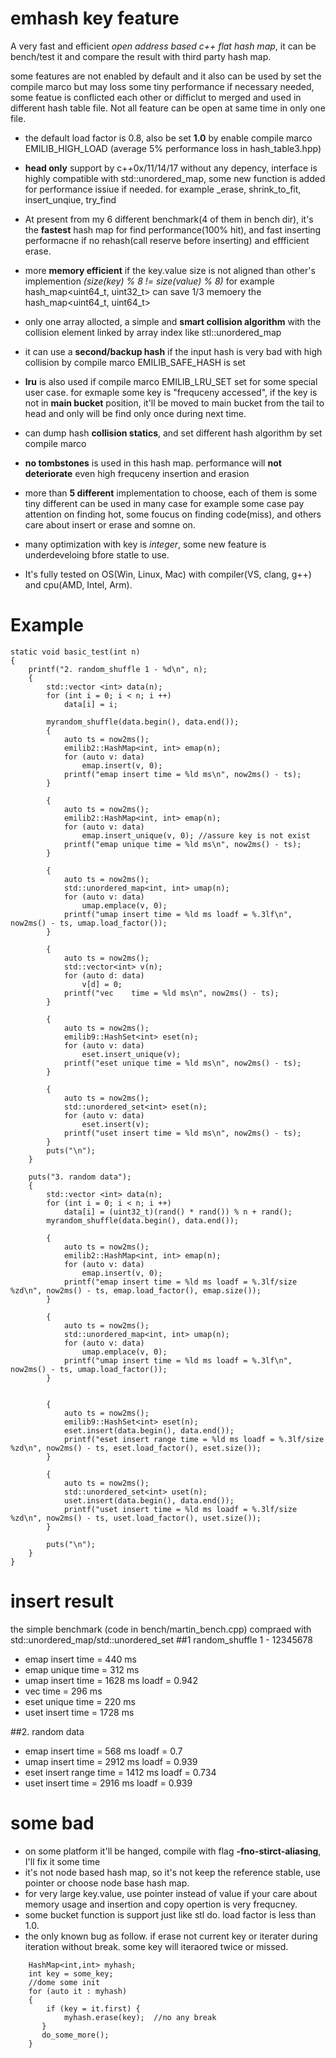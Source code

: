 # emhash key feature
A very fast and efficient *open address based c++ flat hash map*, it can be bench/test it and compare the result with third party hash map. 

some features are not enabled by default and it also can be used by set the compile marco but may loss some tiny performance if necessary needed, some featue is conflicted each other or difficlut to merged and used in different hash table file. Not all feature can be open at same time in only one file.

- the default load factor is 0.8, also be set **1.0** by enable compile marco EMILIB_HIGH_LOAD (average 5% performance loss in hash_table3.hpp)

- **head only** support by c++0x/11/14/17 without any depency, interface is highly compatible with std::unordered_map, some new function is added for performance issiue if needed. for example _erase, shrink_to_fit, insert_unqiue, try_find

- At present from my 6 different benchmark(4 of them in bench dir), it's the **fastest** hash map for find performance(100% hit), and fast inserting performacne if no rehash(call reserve before inserting) and effficient erase.

- more **memory efficient** if the key.value size is not aligned than other's implemention *(size(key) % 8 != size(value) % 8)* 
for example hash_map<uint64_t, uint32_t> can save 1/3 memoery the hash_map<uint64_t, uint64_t>

- only one array allocted, a simple and **smart collision algorithm** with the collision element linked by array index like stl::unordered_map

- it can use a **second/backup hash** if the input hash is very bad with high collision by compile marco EMILIB_SAFE_HASH is set

- **lru** is also used if compile marco EMILIB_LRU_SET set for some special user case. for exmaple some key is "frequceny accessed", if the key is not in **main bucket** position, it'll be moved to main bucket from the tail to head and only  will be find only once during next time.

- can dump hash **collision statics**, and set different hash algorithm by set compile marco

- **no tombstones** is used in this hash map. performance will **not deteriorate** even high frequceny insertion and erasion
- more than **5 different** implementation to choose, each of them is some tiny different can be used in many case
for example some case pay attention on finding hot, some foucus on finding code(miss), and others care about insert or erase and somne on.

- many optimization with key is *integer*, some new feature is underdeveloing bfore statle to use.

- It's fully tested on OS(Win, Linux, Mac) with compiler(VS, clang, g++) and cpu(AMD, Intel, Arm).

# Example

```
static void basic_test(int n)
{
    printf("2. random_shuffle 1 - %d\n", n);
    {
        std::vector <int> data(n);
        for (int i = 0; i < n; i ++)
            data[i] = i;

        myrandom_shuffle(data.begin(), data.end());
        {
            auto ts = now2ms();
            emilib2::HashMap<int, int> emap(n);
            for (auto v: data)
                emap.insert(v, 0);
            printf("emap insert time = %ld ms\n", now2ms() - ts);
        }

        {
            auto ts = now2ms();
            emilib2::HashMap<int, int> emap(n);
            for (auto v: data)
                emap.insert_unique(v, 0); //assure key is not exist
            printf("emap unique time = %ld ms\n", now2ms() - ts);
        }

        {
            auto ts = now2ms();
            std::unordered_map<int, int> umap(n);
            for (auto v: data)
                umap.emplace(v, 0);
            printf("umap insert time = %ld ms loadf = %.3lf\n", now2ms() - ts, umap.load_factor());
        }

        {
            auto ts = now2ms();
            std::vector<int> v(n);
            for (auto d: data)
                v[d] = 0;
            printf("vec    time = %ld ms\n", now2ms() - ts);
        }

        {
            auto ts = now2ms();
            emilib9::HashSet<int> eset(n);
            for (auto v: data)
                eset.insert_unique(v);
            printf("eset unique time = %ld ms\n", now2ms() - ts);
        }

        {
            auto ts = now2ms();
            std::unordered_set<int> eset(n);
            for (auto v: data)
                eset.insert(v);
            printf("uset insert time = %ld ms\n", now2ms() - ts);
        }
        puts("\n");
    }

    puts("3. random data");
    {
        std::vector <int> data(n);
        for (int i = 0; i < n; i ++)
            data[i] = (uint32_t)(rand() * rand()) % n + rand();
        myrandom_shuffle(data.begin(), data.end());

        {
            auto ts = now2ms();
            emilib2::HashMap<int, int> emap(n);
            for (auto v: data)
                emap.insert(v, 0);
            printf("emap insert time = %ld ms loadf = %.3lf/size %zd\n", now2ms() - ts, emap.load_factor(), emap.size());
        }

        {
            auto ts = now2ms();
            std::unordered_map<int, int> umap(n);
            for (auto v: data)
                umap.emplace(v, 0);
            printf("umap insert time = %ld ms loadf = %.3lf\n", now2ms() - ts, umap.load_factor());
        }


        {
            auto ts = now2ms();
            emilib9::HashSet<int> eset(n);
            eset.insert(data.begin(), data.end());
            printf("eset insert range time = %ld ms loadf = %.3lf/size %zd\n", now2ms() - ts, eset.load_factor(), eset.size());
        }

        {
            auto ts = now2ms();
            std::unordered_set<int> uset(n);
            uset.insert(data.begin(), data.end());
            printf("uset insert time = %ld ms loadf = %.3lf/size %zd\n", now2ms() - ts, uset.load_factor(), uset.size());
        }

        puts("\n");
    }
}
```


# insert result
the simple benchmark (code in bench/martin_bench.cpp) compraed with std::unordered_map/std::unordered_set
##1 random_shuffle 1 - 12345678
* emap insert time = 440 ms
* emap unique time = 312 ms
* umap insert time = 1628 ms loadf = 0.942
* vec    time = 296 ms
* eset unique time = 220 ms
* uset insert time = 1728 ms

##2. random data
*    emap insert time = 568 ms loadf = 0.7
*    umap insert time = 2912 ms loadf = 0.939
*    eset insert range time = 1412 ms loadf = 0.734
*    uset insert time = 2916 ms loadf = 0.939

# some bad

- on some platform it'll be hanged, compile with flag **-fno-stirct-aliasing**, I'll fix it some time
- it's not node based hash map, so it's not keep the reference stable, use pointer or choose node base hash map.
- for very large key.value, use pointer instead of value if your care about memory usage and insertion and copy opertion is very frequcney.
- some bucket function is support just like stl do. load factor is less than 1.0.
- the only known bug as follow. if erase not current key or iterater during iteration without break. some key will iteraored twice or missed.
```
    HashMap<int,int> myhash;
    int key = some_key;
    //dome some init
    for (auto it : myhash)
    {
        if (key = it.first) {
            myhash.erase(key);  //no any break
       }
       do_some_more();
    }
```



